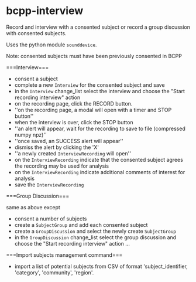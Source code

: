 # bcpp-interview

Record and interview with a consented subject or record a group discussion with consented subjects.

Uses the python module `sounddevice`.

Note: consented subjects must have been previously consented in BCPP


===Interview===

* consent a subject
* complete a new `Interview` for the consented subject and save
* in the `Interview` change_list select the interview and choose the "Start recording interview" action
* on the recording page, click the RECORD button.
* ''on the recording page, a modal will open with a timer and STOP button''
* when the interview is over, click the STOP button
* ''an alert will appear, wait for the recording to save to file (compressed numpy npz)''
* ''once saved, an SUCCESS alert will appear''
* dismiss the alert by clicking the 'X'
* ''a newly created `InterviewRecording` will open''
* on the `InterviewRecording` indicate that the consented subject agrees the recording may be used for analysis
* on the `InterviewRecording` indicate additional comments of interest for analysis
* save the `InterviewRecording`
 

===Group Discussion===

same as above except

* consent a number of subjects
* create a `SubjectGroup` and add each consented subject
* create a `GroupDiscussion` and select the newly create `SubjectGroup`
* in the `GroupDiscussion` change_list select the group discussion and choose the "Start recording interview" action
...

===Import subjects management command===

* import a list of potential subjects from CSV of format 'subject_identifier, 'category', 'community', 'region'.
